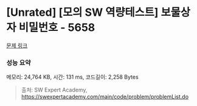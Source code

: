 # [Unrated] [모의 SW 역량테스트] 보물상자 비밀번호 - 5658 

[문제 링크](https://swexpertacademy.com/main/code/problem/problemDetail.do?contestProbId=AWXRUN9KfZ8DFAUo) 

### 성능 요약

메모리: 24,764 KB, 시간: 131 ms, 코드길이: 2,258 Bytes



> 출처: SW Expert Academy, https://swexpertacademy.com/main/code/problem/problemList.do